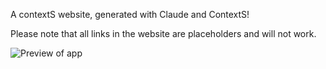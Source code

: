 A contextS website, generated with Claude and ContextS! 

Please note that all links in the website are placeholders and will not work.

![Preview of app](https://github.com/user-attachments/assets/bb68024d-8074-4f28-b642-fac5951d741e)


